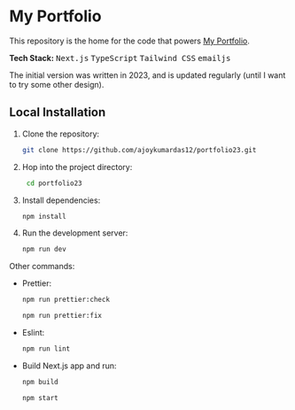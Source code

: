 # My Portfolio

This repository is the home for the code that powers [My Portfolio](https://ajoykumardas.vercel.app/).

**Tech Stack:** <kbd>Next.js</kbd> <kbd>TypeScript</kbd> <kbd>Tailwind CSS</kbd> <kbd>emailjs</kbd>

The initial version was written in 2023, and is updated regularly (until I want to try some other design).

## Local Installation

1. Clone the repository:
   ```bash
   git clone https://github.com/ajoykumardas12/portfolio23.git
   ```
2. Hop into the project directory:

   ```bash
    cd portfolio23
   ```

3. Install dependencies:

   ```bash
   npm install
   ```

4. Run the development server:
   ```bash
   npm run dev
   ```

Other commands:

- Prettier:

  ```bash
  npm run prettier:check
  ```

  ```bash
  npm run prettier:fix
  ```

- Eslint:

  ```bash
  npm run lint
  ```

- Build Next.js app and run:
  ```bash
  npm build
  ```
  ```bash
  npm start
  ```
